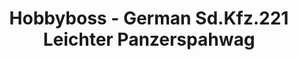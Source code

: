 ---
layout: product
title: "Hobbyboss - German Sd.Kfz.221 Leichter Panzerspahwag"
price: "3050" 
desc: "N/A"
img_path: "/assets/img/HB83811.jpg"
brand: "N/A"
available: false
special_offer: false
new: false
soon: false
cat: "010000"
subcat: "013500"
subsubcat: "0N/A"
sifra: "HB83811"
popular: true
---